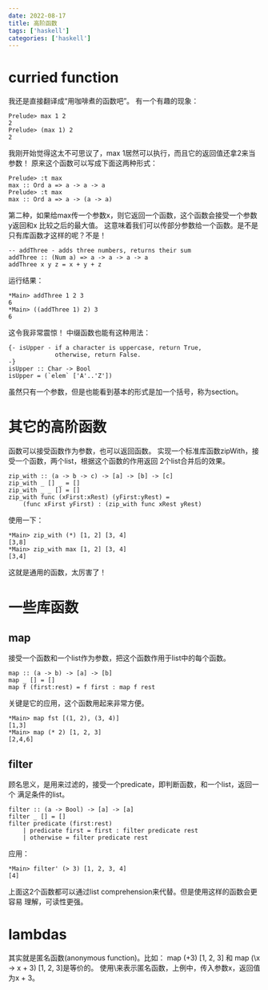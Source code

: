 ```yaml
---
date: 2022-08-17
title: 高阶函数
tags: ['haskell']
categories: ['haskell']
---
```


curried function
================

我还是直接翻译成“用咖啡煮的函数吧”。 有一个有趣的现象：

``` {.haskell}
Prelude> max 1 2
2
Prelude> (max 1) 2
2
```

我刚开始觉得这太不可思议了，max
1居然可以执行，而且它的返回值还拿2来当参数！
原来这个函数可以写成下面这两种形式：

``` {.haskell}
Prelude> :t max
max :: Ord a => a -> a -> a
Prelude> :t max
max :: Ord a => a -> (a -> a)
```

第二种，如果给max传一个参数x，则它返回一个函数，这个函数会接受一个参数y返回和x
比较之后的最大值。
这意味着我们可以传部分参数给一个函数。是不是只有库函数才这样的呢？不是！

``` {.haskell}
-- addThree - adds three numbers, returns their sum
addThree :: (Num a) => a -> a -> a -> a
addThree x y z = x + y + z            
```

运行结果：

``` {.haskell}
*Main> addThree 1 2 3
6
*Main> ((addThree 1) 2) 3
6
```

这令我非常震惊！ 中缀函数也能有这种用法：

``` {.haskell}
{- isUpper - if a character is uppercase, return True,
             otherwise, return False.
-}
isUpper :: Char -> Bool
isUpper = (`elem` ['A'..'Z'])
```

虽然只有一个参数，但是也能看到基本的形式是加一个括号，称为section。

其它的高阶函数
==============

函数可以接受函数作为参数，也可以返回函数。
实现一个标准库函数zipWith，接受一个函数，两个list，根据这个函数的作用返回
2个list合并后的效果。

``` {.haskell}
zip_with :: (a -> b -> c) -> [a] -> [b] -> [c]
zip_with _ [] _ = []
zip_with _ _ [] = []
zip_with func (xFirst:xRest) (yFirst:yRest) =
    (func xFirst yFirst) : (zip_with func xRest yRest)
```

使用一下：

``` {.haskell}
*Main> zip_with (*) [1, 2] [3, 4]
[3,8]
*Main> zip_with max [1, 2] [3, 4]
[3,4]
```

这就是通用的函数，太厉害了！

一些库函数
==========

map
---

接受一个函数和一个list作为参数，把这个函数作用于list中的每个函数。

``` {.haskell}
map :: (a -> b) -> [a] -> [b]
map _ [] = []
map f (first:rest) = f first : map f rest
```

关键是它的应用，这个函数用起来非常方便。

``` {.haskell}
*Main> map fst [(1, 2), (3, 4)]
[1,3]
*Main> map (* 2) [1, 2, 3]
[2,4,6]
```

filter
------

顾名思义，是用来过滤的，接受一个predicate，即判断函数，和一个list，返回一个
满足条件的list。

``` {.haskell}
filter :: (a -> Bool) -> [a] -> [a]
filter _ [] = []
filter predicate (first:rest)
    | predicate first = first : filter predicate rest
    | otherwise = filter predicate rest
```

应用：

``` {.haskell}
*Main> filter' (> 3) [1, 2, 3, 4]
[4]
```

上面这2个函数都可以通过list
comprehension来代替。但是使用这样的函数会更容易 理解，可读性更强。

lambdas
=======

其实就是匿名函数(anonymous function)。比如： map (+3) \[1, 2, 3\] 和 map
(\x -&gt; x + 3) \[1, 2, 3\]是等价的。
使用\来表示匿名函数，上例中，传入参数x，返回值为x + 3。
